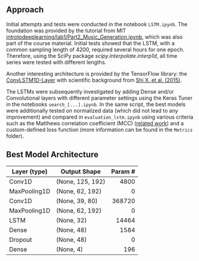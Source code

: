## Approach

Initial attempts and tests were conducted in the notebook `LSTM.ipynb`. The foundation was provided by the tutorial from MIT [introtodeeplearning/lab1/Part2_Music_Generation.ipynb](https://github.com/aamini/introtodeeplearning/blob/master/lab1/Part2_Music_Generation.ipynb), which was also part of the course material. Initial tests showed that the LSTM, with a common sampling length of 4200, required several hours for one epoch. Therefore, using the SciPy package _scipy.interpolate.interp1d_, all time series were tested with different lengths.

Another interesting architecture is provided by the TensorFlow library: the [ConvLSTM1D-Layer](https://www.tensorflow.org/api_docs/python/tf/keras/layers/ConvLSTM1D) with scientific background from [Shi X. et al. (2015)](https://arxiv.org/abs/1506.04214v1).

The LSTMs were subsequently investigated by adding Dense and/or Convolutional layers with different parameter settings using the Keras Tuner in the notebooks `search_[...].ipynb`. In the same script, the best models were additionally tested on normalized data (which did not lead to any improvement) and compared in `evaluation_lstm.ipynb` using various criteria such as the Matthews correlation coefficient (MCC) ([related work](https://arxiv.org/abs/2008.05756)) and a custom-defined loss function (more information can be found in the `Metrics` folder).

## Best Model Architecture

| Layer (type)   |      Output Shape      |  Param # |
|----------|-------------|------:|
| Conv1D |  (None, 125, 192) | 4800 |
| MaxPooling1D |  (None, 62, 192) | 0 |
| Conv1D |  (None, 39, 80) | 368720 |
| MaxPooling1D |  (None, 62, 192) | 0 |
| LSTM |  (None, 32) | 14464 |
| Dense |  (None, 48) | 1584 |
| Dropout |  (None, 48) | 0 |
| Dense |  (None, 4) | 196 |
